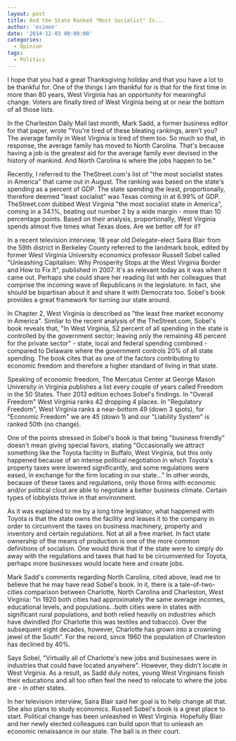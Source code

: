 ```yaml
---
layout: post
title: And the State Ranked "Most Socialist" Is...
author: 'esimon'
date: '2014-12-03 00:00:00'
categories:
  - Opinion
tags:
  - Politics
---
```

I hope that you had a great Thanksgiving holiday and that you have a lot to be thankful for. One of the things I am thankful for is that for the first time in more than 80 years, West Virginia has an opportunity for meaningful change. Voters are finally tired of West Virginia being at or near the bottom of all those lists. 

In the Charleston Daily Mail last month, Mark Sadd, a former business editor for that paper, wrote "You're tired of these bleating rankings, aren't you? The average family in West Virginia is tired of them too. So much so that, in response, the average family has moved to North Carolina. That's because having a job is the greatest aid for the average family ever devised in the history of mankind. And North Carolina is where the jobs happen to be."

Recently, I referred to the TheStreet.com's list of "the most socialist states in America" that came out in August. The ranking was based on the state's spending as a percent of GDP. The state spending the least, proportionally, therefore deemed "least socialist" was Texas coming in at 6.99% of GDP. TheStreet.com dubbed West Virginia "the most socialist state in America", coming in a 34.1%, beating out number 2 by a wide margin - more than 10 percentage points. Based on their analysis, proportionally, West Virginia spends almost five times what Texas does. Are we better off for it? 

In a recent television interview, 18 year old Delegate-elect Saira Blair from the 59th district in Berkeley County referred to the landmark book, edited by former West Virginia University economics professor Russell Sobel called "Unleashing Capitalism: Why Prosperity Stops at the West Virginia Border and How to Fix It", published in 2007. It's as relevant today as it was when it came out. Perhaps she could share her reading list with her colleagues that comprise the incoming wave of Republicans in the legislature. In fact, she should be bipartisan about it and share it with Democrats too. Sobel's book provides a great framework for turning our state around. 

In Chapter 2, West Virginia is described as "the least free market economy in America". Similar to the recent analysis of the TheStreet.com, Sobel's book reveals that, "In West Virginia, 52 percent of all spending in the state is controlled by the government sector; leaving only the remaining 48 percent for the private sector" - state, local and federal spending combined - compared to Delaware where the government controls 20% of all state spending. The book cites that as one of the factors contributing to economic freedom and therefore a higher standard of living in that state. 

Speaking of economic freedom, The Mercatus Center at George Mason University in Virginia publishes a list every couple of years called Freedom in the 50 States. Their 2013 edition echoes Sobel's findings. In "Overall Freedom" West Virginia ranks 42 dropping 4 places. In "Regulatory Freedom", West Virginia ranks a near-bottom 49 (down 3 spots), for "Economic Freedom" we are 45 (down 1) and our "Liability System" is ranked 50th (no change). 

One of the points stressed in Sobel's book is that being "business friendly" doesn't mean giving special favors, stating "Occasionally we attract something like the Toyota facility in Buffalo, West Virginia, but this only happened because of an intense political negotiation in which Toyota's property taxes were lowered significantly, and some regulations were eased, in exchange for the firm locating in our state..." In other words, because of these taxes and regulations, only those firms with economic and/or political clout are able to negotiate a better business climate. Certain types of lobbyists thrive in that environment. 

As it was explained to me by a long time legislator, what happened with Toyota is that the state owns the facility and leases it to the company in order to circumvent the taxes on business machinery, property and inventory and certain regulations. Not at all a free market. In fact state ownership of the means of production is one of the more common definitions of socialism. One would think that if the state were to simply do away with the regulations and taxes that had to be circumvented for Toyota, perhaps more businesses would locate here and create jobs. 

Mark Sadd's comments regarding North Carolina, cited above, lead me to believe that he may have read Sobel's book. In it, there is a tale-of-two-cities comparison between Charlotte, North Carolina and Charleston, West Virginia: "In 1920 both cities had approximately the same average incomes, educational levels, and populations...both cities were in states with significant rural populations, and both relied heavily on industries which have dwindled (for Charlotte this was textiles and tobacco). Over the subsequent eight decades, however, Charlotte has grown into a crowning jewel of the South". For the record, since 1960 the population of Charleston has declined by 40%. 

Says Sobel, "Virtually all of Charlotte's new jobs and businesses were in industries that could have located anywhere". However, they didn't locate in West Virginia. As a result, as Sadd duly notes, young West Virginians finish their educations and all too often feel the need to relocate to where the jobs are - in other states. 

In her television interview, Saira Blair said her goal is to help change all that. She also plans to study economics. Russell Sobel's book is a great place to start. Political change has been unleashed in West Virginia. Hopefully Blair and her newly elected colleagues can build upon that to unleash an economic renaissance in our state. The ball is in their court. 

